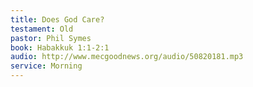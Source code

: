 ```yaml
---
title: Does God Care?
testament: Old
pastor: Phil Symes
book: Habakkuk 1:1-2:1
audio: http://www.mecgoodnews.org/audio/50820181.mp3
service: Morning
---
```

